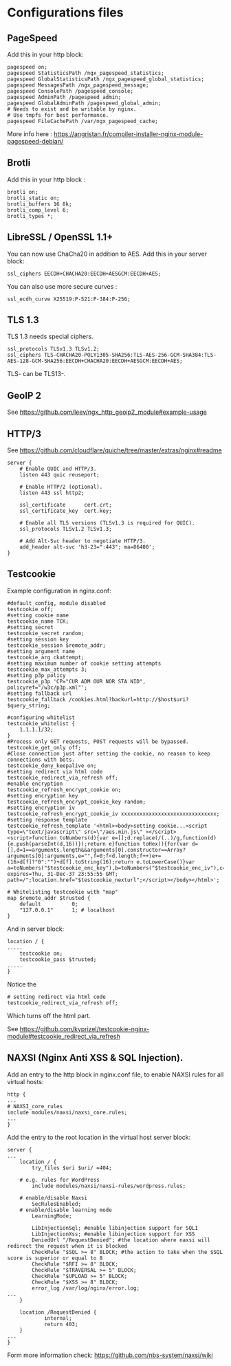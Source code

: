 # Configurations files

## PageSpeed

Add this in your http block:

```nginx
pagespeed on;
pagespeed StatisticsPath /ngx_pagespeed_statistics;
pagespeed GlobalStatisticsPath /ngx_pagespeed_global_statistics;
pagespeed MessagesPath /ngx_pagespeed_message;
pagespeed ConsolePath /pagespeed_console;
pagespeed AdminPath /pagespeed_admin;
pagespeed GlobalAdminPath /pagespeed_global_admin;
# Needs to exist and be writable by nginx.
# Use tmpfs for best performance.
pagespeed FileCachePath /var/ngx_pagespeed_cache;
```

More info here : https://angristan.fr/compiler-installer-nginx-module-pagespeed-debian/

## Brotli

Add this in your http block :

```nginx
brotli on;
brotli_static on;
brotli_buffers 16 8k;
brotli_comp_level 6;
brotli_types *;
```

## LibreSSL / OpenSSL 1.1+

You can now use ChaCha20 in addition to AES. Add this in your server block:

```nginx
ssl_ciphers EECDH+CHACHA20:EECDH+AESGCM:EECDH+AES;
```

You can also use more secure curves :

```nginx
ssl_ecdh_curve X25519:P-521:P-384:P-256;
```

## TLS 1.3

TLS 1.3 needs special ciphers.

```nginx
ssl_protocols TLSv1.3 TLSv1.2;
ssl_ciphers TLS-CHACHA20-POLY1305-SHA256:TLS-AES-256-GCM-SHA384:TLS-AES-128-GCM-SHA256:EECDH+CHACHA20:EECDH+AESGCM:EECDH+AES;
```

TLS- can be TLS13-.

## GeoIP 2

See https://github.com/leev/ngx_http_geoip2_module#example-usage

## HTTP/3

See https://github.com/cloudflare/quiche/tree/master/extras/nginx#readme

```nginx
server {
    # Enable QUIC and HTTP/3.
    listen 443 quic reuseport;

    # Enable HTTP/2 (optional).
    listen 443 ssl http2;

    ssl_certificate      cert.crt;
    ssl_certificate_key  cert.key;

    # Enable all TLS versions (TLSv1.3 is required for QUIC).
    ssl_protocols TLSv1.2 TLSv1.3;

    # Add Alt-Svc header to negotiate HTTP/3.
    add_header alt-svc 'h3-23=":443"; ma=86400';
}
```

## Testcookie

Example configuration in nginx.conf:

```nginx
#default config, module disabled
testcookie off;
#setting cookie name
testcookie_name TCK;
#setting secret
testcookie_secret random;
#setting session key
testcookie_session $remote_addr;
#setting argument name
testcookie_arg ckattempt;
#setting maximum number of cookie setting attempts
testcookie_max_attempts 3;
#setting p3p policy
testcookie_p3p 'CP="CUR ADM OUR NOR STA NID", policyref="/w3c/p3p.xml"';
#setting fallback url
testcookie_fallback /cookies.html?backurl=http://$host$uri?$query_string;

#configuring whitelist
testcookie_whitelist {
    1.1.1.1/32;
}
#Process only GET requests, POST requests will be bypassed.
testcookie_get_only off;
#Close connection just after setting the cookie, no reason to keep connections with bots.
testcookie_deny_keepalive on;
#setting redirect via html code
testcookie_redirect_via_refresh off;
#enable encryption
testcookie_refresh_encrypt_cookie on;
#setting encryption key
testcookie_refresh_encrypt_cookie_key random;
#setting encryption iv
testcookie_refresh_encrypt_cookie_iv xxxxxxxxxxxxxxxxxxxxxxxxxxxxxxx;
#setting response template
testcookie_refresh_template '<html><body>setting cookie...<script type=\"text/javascript\" src=\"/aes.min.js\" ></script><script>function toNumbers(d){var e=[];d.replace(/(..)/g,function(d){e.push(parseInt(d,16))});return e}function toHex(){for(var d=[],d=1==arguments.length&&arguments[0].constructor==Array?arguments[0]:arguments,e="",f=0;f<d.length;f++)e+=(16>d[f]?"0":"")+d[f].toString(16);return e.toLowerCase()}var a=toNumbers("$testcookie_enc_key"),b=toNumbers("$testcookie_enc_iv"),c=toNumbers("$testcookie_enc_set");document.cookie="TCK="+toHex(slowAES.decrypt(c,2,a,b))+"; expires=Thu, 31-Dec-37 23:55:55 GMT; path=/";location.href="$testcookie_nexturl";</script></body></html>';

```

```nginx
# Whitelisting testcookie with "map"
map $remote_addr $trusted {
	default          0;
	"127.0.0.1"      1; # localhost
}
```

And in server block:
```nginx
location / {
.....
    testcookie on;
    testcookie_pass $trusted;
.....
}
```

Notice the
```nginx
# setting redirect via html code
testcookie_redirect_via_refresh off;
```
Which turns off the html part.

See https://github.com/kyprizel/testcookie-nginx-module#testcookie_redirect_via_refresh


## NAXSI (Nginx Anti XSS & SQL Injection).

Add an entry to the http block in nginx.conf file, to enable NAXSI rules for all virtual hosts:

```
http {
...
# NAXSI_core_rules
include modules/naxsi/naxsi_core.rules; 
...
}
```
Add the entry to the root location in the virtual host server block:
```
server {
...
	location / {
		try_files $uri $uri/ =404;
    	
	# e.g. rules for WordPress
	    include modules/naxsi/naxsi-rules/wordpress.rules;
	
	# enable/disable Naxsi
	    SecRulesEnabled;
	# enable/disable learning mode
	    LearningMode;
	    
	    LibInjectionSql; #enable libinjection support for SQLI
	    LibInjectionXss; #enable libinjection support for XSS
	    DeniedUrl "/RequestDenied"; #the location where naxsi will redirect the request when it is blocked
	    CheckRule "$SQL >= 8" BLOCK; #the action to take when the $SQL score is superior or equal to 8
	    CheckRule "$RFI >= 8" BLOCK;
	    CheckRule "$TRAVERSAL >= 5" BLOCK;
	    CheckRule "$UPLOAD >= 5" BLOCK;
	    CheckRule "$XSS >= 8" BLOCK;
	    error_log /var/log/nginx/error.log;
...
	}
	
	location /RequestDenied {
    		internal;
    		return 403;
  	}
...
}
```
Form more information check: https://github.com/nbs-system/naxsi/wiki
